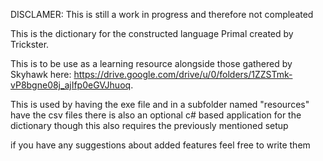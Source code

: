 DISCLAMER:
This is still a work in progress and therefore not compleated

This is the dictionary for the constructed language Primal created by Trickster.

This is to be use as a learning resource alongside those gathered by Skyhawk here: https://drive.google.com/drive/u/0/folders/1ZZSTmk-vP8bgne08j_ajIfp0eGVJhuoq.

This is used by having the exe file and in a subfolder named "resources" have the csv files 
there is also an optional c# based application for the dictionary though this also requires the previously mentioned setup


if you have any suggestions about added features feel free to write them

